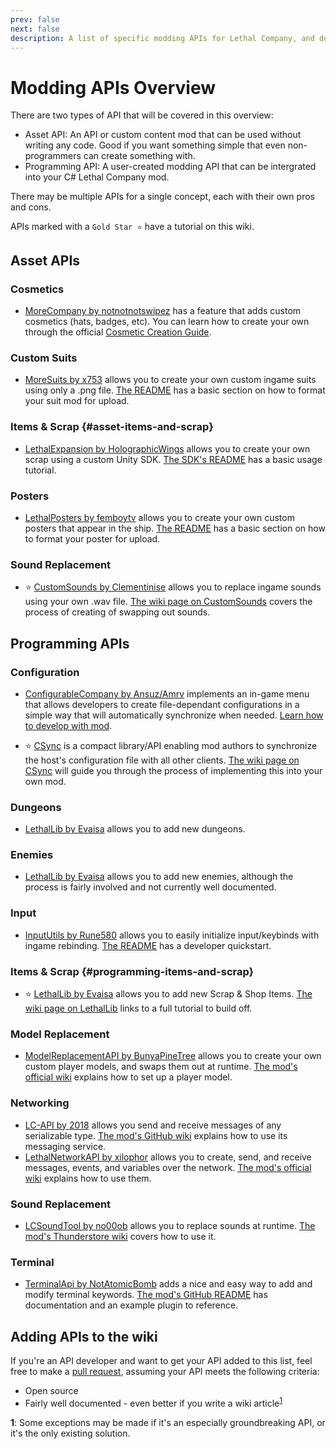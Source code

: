 ```yaml
---
prev: false
next: false
description: A list of specific modding APIs for Lethal Company, and documentation on how to use them.
---
```


# Modding APIs Overview

There are two types of API that will be covered in this overview:

- Asset API: An API or custom content mod that can be used without writing any code. Good if you want something simple that even non-programmers can create something with.
- Programming API: A user-created modding API that can be intergrated into your C# Lethal Company mod.

There may be multiple APIs for a single concept, each with their own pros and cons.

APIs marked with a `Gold Star ⭐` have a tutorial on this wiki.

## Asset APIs

### Cosmetics
- [MoreCompany by notnotnotswipez](https://thunderstore.io/c/lethal-company/p/notnotnotswipez/MoreCompany/) has a feature that adds custom cosmetics (hats, badges, etc). You can learn how to create your own through the official [Cosmetic Creation Guide](https://github.com/notnotnotswipez/MoreCompany/wiki/Cosmetic-Creation).

### Custom Suits
- [MoreSuits by x753](https://thunderstore.io/c/lethal-company/p/x753/More_Suits/) allows you to create your own custom ingame suits using only a .png file. [The README](https://thunderstore.io/c/lethal-company/p/x753/More_Suits/) has a basic section on how to format your suit mod for upload.

### Items & Scrap {#asset-items-and-scrap}
- [LethalExpansion by HolographicWings](https://thunderstore.io/c/lethal-company/p/HolographicWings/LethalExpansion/) allows you to create your own scrap using a custom Unity SDK. [The SDK's README](https://github.com/HolographicWings/LethalSDK-Unity-Project) has a basic usage tutorial.

### Posters
- [LethalPosters by femboytv](https://thunderstore.io/c/lethal-company/p/femboytv/LethalPosters/) allows you to create your own custom posters that appear in the ship. [The README](https://thunderstore.io/c/lethal-company/p/femboytv/LethalPosters/) has a basic section on how to format your poster for upload.

### Sound Replacement
- ⭐ [CustomSounds by Clementinise](https://thunderstore.io/c/lethal-company/p/Clementinise/CustomSounds/) allows you to replace ingame sounds using your own .wav file. [The wiki page on CustomSounds](/dev/apis/customsounds) covers the process of creating of swapping out sounds.


## Programming APIs

### Configuration
- [ConfigurableCompany by Ansuz/Amrv](https://thunderstore.io/c/lethal-company/p/AMRV/ConfigurableCompany/) implements an in-game menu that allows developers to create file-dependant configurations in a simple way that will automatically synchronize when needed. [Learn how to develop with mod](/dev/apis/configurable-company.md).

- ⭐ [CSync](https://thunderstore.io/c/lethal-company/p/Sigurd/CSync/) is a compact library/API enabling mod authors to synchronize the host's configuration file with all other clients. [The wiki page on CSync](/dev/apis/csync) will guide you through the process of implementing this into your own mod.

### Dungeons
- [LethalLib by Evaisa](https://thunderstore.io/c/lethal-company/p/Evaisa/LethalLib/) allows you to add new dungeons.

### Enemies
- [LethalLib by Evaisa](https://thunderstore.io/c/lethal-company/p/Evaisa/LethalLib/) allows you to add new enemies, although the process is fairly involved and not currently well documented.

### Input
- [InputUtils by Rune580](https://thunderstore.io/c/lethal-company/p/Rune580/LethalCompany_InputUtils/) allows you to easily initialize input/keybinds with ingame rebinding. [The README](https://thunderstore.io/c/lethal-company/p/Rune580/LethalCompany_InputUtils/) has a developer quickstart.

### Items & Scrap {#programming-items-and-scrap}
- ⭐ [LethalLib by Evaisa](https://thunderstore.io/c/lethal-company/p/Evaisa/LethalLib/) allows you to add new Scrap & Shop Items. [The wiki page on LethalLib](/dev/apis/lethallib) links to a full tutorial to build off.

### Model Replacement
- [ModelReplacementAPI by BunyaPineTree](https://thunderstore.io/c/lethal-company/p/BunyaPineTree/ModelReplacementAPI/) allows you to create your own custom player models, and swaps them out at runtime. [The mod's official wiki](https://github.com/BunyaPineTree/LethalCompany_ModelReplacementAPI/wiki) explains how to set up a player model.

### Networking
- [LC-API by 2018](https://thunderstore.io/c/lethal-company/p/2018/LC_API/) allows you send and receive messages of any serializable type. [The mod's GitHub wiki](https://github.com/steven4547466/LC-API/wiki/Networking) explains how to use its messaging service.
- [LethalNetworkAPI by xilophor](https://thunderstore.io/c/lethal-company/p/xilophor/LethalNetworkAPI/) allows you to create, send, and receive messages, events, and variables over the network. [The mod's official wiki](https://xilophor.github.io/lethal-network-api-docs/) explains how to use them.

### Sound Replacement 
- [LCSoundTool by no00ob](https://thunderstore.io/c/lethal-company/p/no00ob/LCSoundTool/wiki/828-audio-logging/) allows you to replace sounds at runtime. [The mod's Thunderstore wiki](https://thunderstore.io/c/lethal-company/p/no00ob/LCSoundTool/wiki/) covers how to use it.

### Terminal
- [TerminalApi by NotAtomicBomb](https://github.com/NotAtomicBomb/TerminalApi) adds a nice and easy way to add and modify terminal keywords. [The mod's GitHub README](https://github.com/NotAtomicBomb/TerminalApi) has documentation and an example plugin to reference.

## Adding APIs to the wiki

If you're an API developer and want to get your API added to this list, feel free to make a [pull request](https://github.com/LethalCompany/ModdingWiki), assuming your API meets the following criteria:

- Open source
- Fairly well documented - even better if you write a wiki article<sup>[1](#fn-1)</sup>

<b id="fn-1" style="color: var(--vp-c-brand-1);">1</b>: Some exceptions may be made if it's an especially groundbreaking API, or it's the only existing solution.
